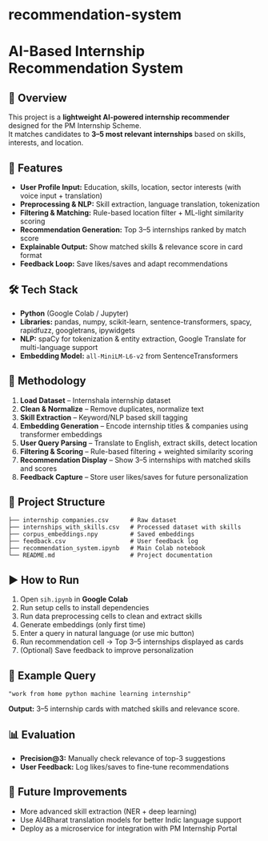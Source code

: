 # recommendation-system


# AI-Based Internship Recommendation System

## 📌 Overview
This project is a **lightweight AI-powered internship recommender** designed for the PM Internship Scheme.  
It matches candidates to **3–5 most relevant internships** based on skills, interests, and location.

## 🚀 Features
- **User Profile Input:** Education, skills, location, sector interests (with voice input + translation)
- **Preprocessing & NLP:** Skill extraction, language translation, tokenization
- **Filtering & Matching:** Rule-based location filter + ML-light similarity scoring
- **Recommendation Generation:** Top 3–5 internships ranked by match score
- **Explainable Output:** Show matched skills & relevance score in card format
- **Feedback Loop:** Save likes/saves and adapt recommendations

## 🛠️ Tech Stack
- **Python** (Google Colab / Jupyter)
- **Libraries:** pandas, numpy, scikit-learn, sentence-transformers, spacy, rapidfuzz, googletrans, ipywidgets
- **NLP:** spaCy for tokenization & entity extraction, Google Translate for multi-language support
- **Embedding Model:** `all-MiniLM-L6-v2` from SentenceTransformers

## 🧠 Methodology
1. **Load Dataset** – Internshala internship dataset
2. **Clean & Normalize** – Remove duplicates, normalize text
3. **Skill Extraction** – Keyword/NLP based skill tagging
4. **Embedding Generation** – Encode internship titles & companies using transformer embeddings
5. **User Query Parsing** – Translate to English, extract skills, detect location
6. **Filtering & Scoring** – Rule-based filtering + weighted similarity scoring
7. **Recommendation Display** – Show 3–5 internships with matched skills and scores
8. **Feedback Capture** – Store user likes/saves for future personalization

## 📂 Project Structure
```
├── internship companies.csv      # Raw dataset
├── internships_with_skills.csv   # Processed dataset with skills
├── corpus_embeddings.npy         # Saved embeddings
├── feedback.csv                  # User feedback log
├── recommendation_system.ipynb   # Main Colab notebook
└── README.md                     # Project documentation
```

## ▶️ How to Run
1. Open `sih.ipynb` in **Google Colab**
2. Run setup cells to install dependencies
3. Run data preprocessing cells to clean and extract skills
4. Generate embeddings (only first time)
5. Enter a query in natural language (or use mic button)
6. Run recommendation cell → Top 3–5 internships displayed as cards
7. (Optional) Save feedback to improve personalization

## 🧩 Example Query
```
"work from home python machine learning internship"
```
**Output:** 3–5 internship cards with matched skills and relevance score.

## 📊 Evaluation
- **Precision@3:** Manually check relevance of top-3 suggestions
- **User Feedback:** Log likes/saves to fine-tune recommendations

## 🌱 Future Improvements
- More advanced skill extraction (NER + deep learning)
- Use AI4Bharat translation models for better Indic language support
- Deploy as a microservice for integration with PM Internship Portal
